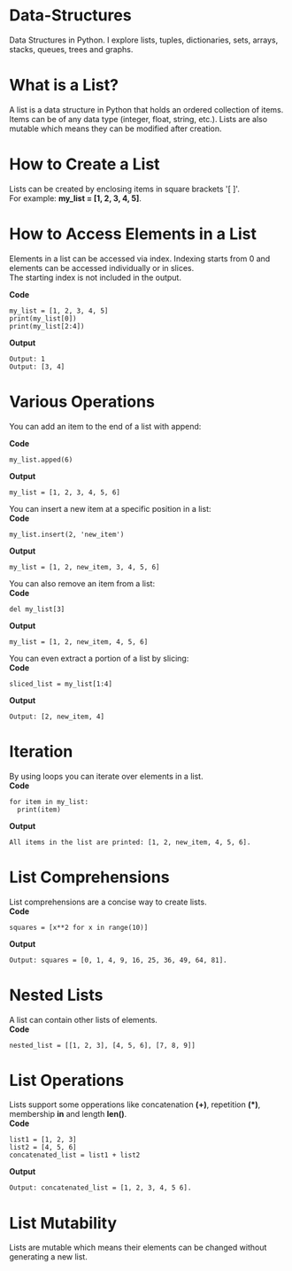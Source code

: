 # Data-Structures
Data Structures in Python. I explore lists, tuples, dictionaries, sets, arrays, stacks, queues, trees and graphs.

# What is a List?
A list is a data structure in Python that holds an ordered collection of items. Items can be of any data type (integer, float, string, etc.). Lists are also mutable which means they can be modified after creation.

# How to Create a List
Lists can be created by enclosing items in square brackets '[ ]'.  
For example: **my_list = [1, 2, 3, 4, 5]**.

# How to Access Elements in a List
Elements in a list can be accessed via index. Indexing starts from 0 and elements can be accessed individually or in slices.  
The starting index is not included in the output.

**Code**  
```
my_list = [1, 2, 3, 4, 5]
print(my_list[0])
print(my_list[2:4])
```
**Output**  
```
Output: 1
Output: [3, 4]
```

# Various Operations
You can add an item to the end of a list with append:  

**Code**  
```
my_list.apped(6)
```

**Output**   
```
my_list = [1, 2, 3, 4, 5, 6]
```

You can insert a new item at a specific position in a list:  
**Code**  
```
my_list.insert(2, 'new_item')
```
**Output**  
```
my_list = [1, 2, new_item, 3, 4, 5, 6]
```

You can also remove an item from a list:  
**Code**  
```
del my_list[3]
```
**Output**  
```
my_list = [1, 2, new_item, 4, 5, 6]
```

You can even extract a portion of a list by slicing:  
**Code**  
```
sliced_list = my_list[1:4]
```
**Output**  
```
Output: [2, new_item, 4]
```

# Iteration
By using loops you can iterate over elements in a list.  
**Code**  
```
for item in my_list:
  print(item)
```  
**Output**  
```
All items in the list are printed: [1, 2, new_item, 4, 5, 6].
```

# List Comprehensions
List comprehensions are a concise way to create lists.   
**Code**  
```
squares = [x**2 for x in range(10)]
```
**Output**  
```
Output: squares = [0, 1, 4, 9, 16, 25, 36, 49, 64, 81].
```

# Nested Lists
A list can contain other lists of elements.  
**Code**  
```
nested_list = [[1, 2, 3], [4, 5, 6], [7, 8, 9]]
```

# List Operations
Lists support some opperations like concatenation **(+)**, repetition **(*)**, membership **in** and length **len()**.  
**Code**  
```
list1 = [1, 2, 3]
list2 = [4, 5, 6]
concatenated_list = list1 + list2
```
**Output**  
```
Output: concatenated_list = [1, 2, 3, 4, 5 6].
```

# List Mutability
Lists are mutable which means their elements can be changed without generating a new list.
